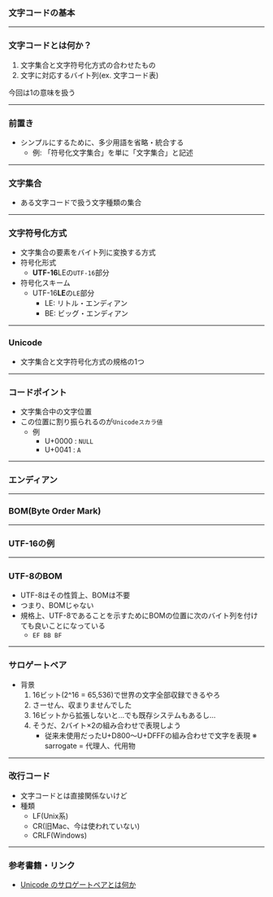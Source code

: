 ### 文字コードの基本

---

### 文字コードとは何か？

1. 文字集合と文字符号化方式の合わせたもの
2. 文字に対応するバイト列(ex. 文字コード表)

今回は1の意味を扱う

---

### 前置き
- シンプルにするために、多少用語を省略・統合する
    - 例: 「符号化文字集合」を単に「文字集合」と記述

---

### 文字集合
- ある文字コードで扱う文字種類の集合

---

### 文字符号化方式
- 文字集合の要素をバイト列に変換する方式
- 符号化形式
    - **UTF-16**LEの`UTF-16`部分
- 符号化スキーム
    - UTF-16**LE**の`LE`部分
        - LE: リトル・エンディアン
        - BE: ビッグ・エンディアン

---

### Unicode
- 文字集合と文字符号化方式の規格の1つ

---

### コードポイント

- 文字集合中の文字位置
- この位置に割り振られるのが`Unicodeスカラ値`
    - 例
        - U+0000 : `NULL`
        - U+0041 : `A`

---

### エンディアン

---

### BOM(Byte Order Mark)

---

### UTF-16の例

---

### UTF-8のBOM
- UTF-8はその性質上、BOMは不要
- つまり、BOMじゃない
- 規格上、UTF-8であることを示すためにBOMの位置に次のバイト列を付けても良いことになっている
    - `EF BB BF`

---

### サロゲートペア
- 背景
    1. 16ビット(2^16 = 65,536)で世界の文字全部収録できるやろ
    2. さーせん、収まりませんでした 
    3. 16ビットから拡張しないと…でも既存システムもあるし…
    4. そうだ、2バイト×2の組み合わせで表現しよう
        - 従来未使用だったU+D800～U+DFFFの組み合わせで文字を表現
※ sarrogate = 代理人、代用物

---

### 改行コード
- 文字コードとは直接関係ないけど
- 種類
    - LF(Unix系)
    - CR(旧Mac、今は使われていない)
    - CRLF(Windows)

---

### 参考書籍・リンク
- [Unicode のサロゲートペアとは何か](http://vividcode.hatenablog.com/entry/unicode/surrogate-pair)

